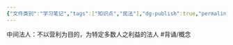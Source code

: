 ```yaml
---
{"文件类别":"学习笔记","tags":["知识点","民法"],"dg-publish":true,"permalink":"/学习笔记studyup/民法总论/中间法人/","dgPassFrontmatter":true,"created":"2024-10-27T13:49:14.938+08:00","updated":"2024-10-27T13:49:21.288+08:00"}
---
```


中间法人：不以营利为目的，为特定多数人之利益的法人 #背诵/概念 
